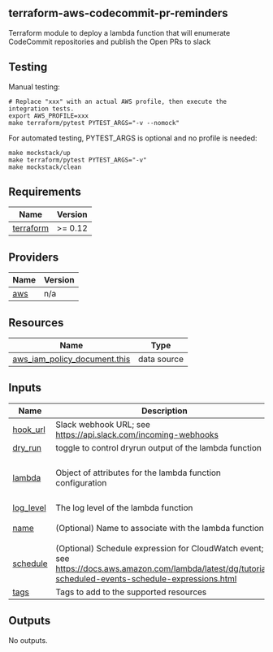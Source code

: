 ## terraform-aws-codecommit-pr-reminders

Terraform module to deploy a lambda function that will enumerate CodeCommit repositories and publish the Open PRs to slack

## Testing

Manual testing:

```
# Replace "xxx" with an actual AWS profile, then execute the integration tests.
export AWS_PROFILE=xxx 
make terraform/pytest PYTEST_ARGS="-v --nomock"
```

For automated testing, PYTEST_ARGS is optional and no profile is needed:

```
make mockstack/up
make terraform/pytest PYTEST_ARGS="-v"
make mockstack/clean
```

<!-- BEGIN TFDOCS -->
## Requirements

| Name | Version |
|------|---------|
| <a name="requirement_terraform"></a> [terraform](#requirement\_terraform) | >= 0.12 |

## Providers

| Name | Version |
|------|---------|
| <a name="provider_aws"></a> [aws](#provider\_aws) | n/a |

## Resources

| Name | Type |
|------|------|
| [aws_iam_policy_document.this](https://registry.terraform.io/providers/hashicorp/aws/latest/docs/data-sources/iam_policy_document) | data source |

## Inputs

| Name | Description | Type | Default | Required |
|------|-------------|------|---------|:--------:|
| <a name="input_hook_url"></a> [hook\_url](#input\_hook\_url) | Slack webhook URL; see <https://api.slack.com/incoming-webhooks> | `string` | n/a | yes |
| <a name="input_dry_run"></a> [dry\_run](#input\_dry\_run) | toggle to control dryrun output of the lambda function | `bool` | `false` | no |
| <a name="input_lambda"></a> [lambda](#input\_lambda) | Object of attributes for the lambda function configuration | <pre>object({<br>    runtime = optional(string, "python3.8")<br>  })</pre> | `{}` | no |
| <a name="input_log_level"></a> [log\_level](#input\_log\_level) | The log level of the lambda function | `string` | `"INFO"` | no |
| <a name="input_name"></a> [name](#input\_name) | (Optional) Name to associate with the lambda function | `string` | `"codecommit-pr-reminders"` | no |
| <a name="input_schedule"></a> [schedule](#input\_schedule) | (Optional) Schedule expression for CloudWatch event; see <https://docs.aws.amazon.com/lambda/latest/dg/tutorial-scheduled-events-schedule-expressions.html> | `string` | `"cron(0 7 ? * MON-FRI *)"` | no |
| <a name="input_tags"></a> [tags](#input\_tags) | Tags to add to the supported resources | `map(any)` | `{}` | no |

## Outputs

No outputs.

<!-- END TFDOCS -->
